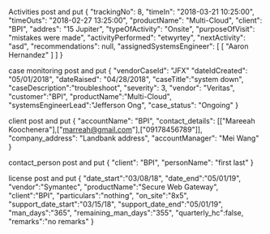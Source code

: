 Activities post and put
{
        "trackingNo": 8,
        "timeIn": "2018-03-21 10:25:00",
        "timeOuts": "2018-02-27 13:25:00",
        "productName": "Multi-Cloud",
        "client": "BPI",
        "addres": "15 Jupiter",
        "typeOfActivity": "Onsite",
        "purposeOfVisit": "mistakes were made",
        "activityPerformed": "etwyrtey",
        "nextActivity": "asd",
        "recommendations": null,
        "assignedSystemsEngineer": [
            [
                "Aaron Hernandez"
            ]
        ]
}

case monitoring post and put
{
    "vendorCaseId": "JFX"
    "dateIdCreated": "05/01/2018",
	"dateRaised": "04/28/2018",
    "caseTitle":"system down",
	"caseDescription":"troubleshoot",
    "severity": 3,
	"vendor": "Veritas",
	"customer":"BPI",
	"productName":"Multi-Cloud",
	"systemsEngineerLead":"Jefferson Ong",
    "case_status": "Ongoing"
}

client post and put 
{
    "accountName": "BPI",
    "contact_details": [["Mareeah Koochenera"],["marreah@gmail.com"],["09178456789"]],
    "company_address": "Landbank address",
    "accountManager": "Mei Wang" 
}

contact_person post and put 
{
    "client": "BPI",
    "personName": "first last"
}

license post and put 
{
	"date_start":"03/08/18",
	"date_end":"05/01/19",
	"vendor":"Symantec",
	"productName":"Secure Web Gateway",
	"client":"BPI",
	"particulars":"nothing",
	"on_site":"8x5",
	"support_date_start":"03/15/18",
	"support_date_end":"05/01/19",
	"man_days":"365",
	"remaining_man_days":"355",
	"quarterly_hc":false,
	"remarks":"no remarks"
}

